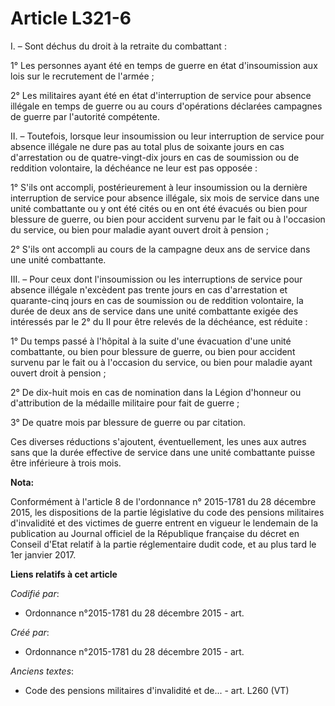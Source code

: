 # Article L321-6

I. – Sont déchus du droit à la retraite du combattant :

1° Les personnes ayant été en temps de guerre en état d'insoumission aux lois sur le recrutement de l'armée ;

2° Les militaires ayant été en état d'interruption de service pour absence illégale en temps de guerre ou au cours
d'opérations déclarées campagnes de guerre par l'autorité compétente.

II. – Toutefois, lorsque leur insoumission ou leur interruption de service pour absence illégale ne dure pas au total plus de
soixante jours en cas d'arrestation ou de quatre-vingt-dix jours en cas de soumission ou de reddition volontaire, la
déchéance ne leur est pas opposée :

1° S'ils ont accompli, postérieurement à leur insoumission ou la dernière interruption de service pour absence illégale, six
mois de service dans une unité combattante ou y ont été cités ou en ont été évacués ou bien pour blessure de guerre, ou bien
pour accident survenu par le fait ou à l'occasion du service, ou bien pour maladie ayant ouvert droit à pension ;

2° S'ils ont accompli au cours de la campagne deux ans de service dans une unité combattante.

III. – Pour ceux dont l'insoumission ou les interruptions de service pour absence illégale n'excèdent pas trente jours en cas
d'arrestation et quarante-cinq jours en cas de soumission ou de reddition volontaire, la durée de deux ans de service dans
une unité combattante exigée des intéressés par le 2° du II pour être relevés de la déchéance, est réduite :

1° Du temps passé à l'hôpital à la suite d'une évacuation d'une unité combattante, ou bien pour blessure de guerre, ou bien
pour accident survenu par le fait ou à l'occasion du service, ou bien pour maladie ayant ouvert droit à pension ;

2° De dix-huit mois en cas de nomination dans la Légion d'honneur ou d'attribution de la médaille militaire pour fait de
guerre ;

3° De quatre mois par blessure de guerre ou par citation.

Ces diverses réductions s'ajoutent, éventuellement, les unes aux autres sans que la durée effective de service dans une unité
combattante puisse être inférieure à trois mois.

**Nota:**

Conformément à l'article 8 de l'ordonnance n° 2015-1781 du 28 décembre 2015, les dispositions de la partie législative du
code des pensions militaires d'invalidité et des victimes de guerre entrent en vigueur le lendemain de la publication au
Journal officiel de la République française du décret en Conseil d'Etat relatif à la partie réglementaire dudit code, et au
plus tard le 1er janvier 2017.

**Liens relatifs à cet article**

_Codifié par_:

  - Ordonnance n°2015-1781 du 28 décembre 2015 - art.

_Créé par_:

  - Ordonnance n°2015-1781 du 28 décembre 2015 - art.

_Anciens textes_:

  - Code des pensions militaires d'invalidité et de... - art. L260 (VT)
